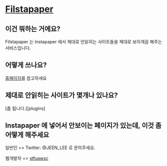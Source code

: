 [Filstapaper][homepage]
==========

이건 뭐하는 거에요?
-------------------
Filstapaper 는 Instapaper 에서 제대로 안읽히는 사이트들을 제대로 보이게끔 해주는 서비스입니다.

어떻게 쓰나요?
--------------
[홈페이지][homepage]를 참고하세요

제대로 안읽히는 사이트가 몇개나 있나요?
---------------------------------------
[좀 됩니다.][plugins]

Instapaper 에 넣어서 안보이는 페이지가 있는데, 이것 좀 어떻게 해주세요
----------------------------------------------------------------------
일반인 => Twitter: @JEEN_LEE 로 문의주세요.

웹개발자 => [stfuawsc][stfuawsc]

[homepage]:http://app.perl.kr/filstapaper
[sites]:http://github.com/JEEN/Filstapaper/tree/master/sites/
[stfuawsc]:http://stfuawsc.com/

